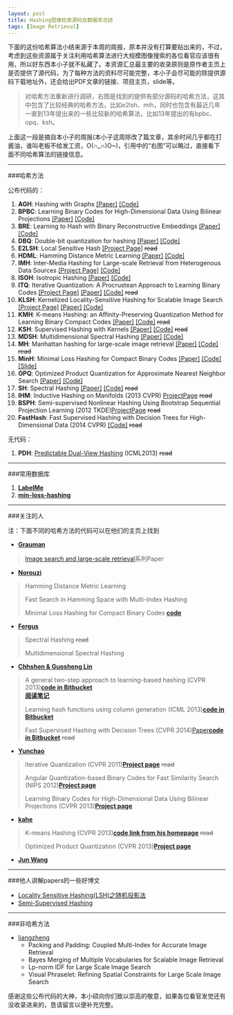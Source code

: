 ```yaml
---
layout: post
title: Hashing图像检索源码及数据库总结
tags: [Image Retrieval]
---
```


下面的这份哈希算法小结来源于本周的周报，原本并没有打算要贴出来的，不过，考虑到这些资源属于关注利用哈希算法进行大规模图像搜索的各位看官应该很有用，所以好东西本小子就不私藏了。本资源汇总最主要的收录原则是原作者主页上是否提供了源代码，为了每种方法的资料尽可能完整，本小子会尽可能的除提供源码下载地址外，还会给出PDF文章的链接、项目主页，slide等。

>对哈希方法重新进行调研，右图是找到的提供有部分源码的哈希方法，这其中包含了比较经典的哈希方法，比如e2lsh、mih，同时也包含有最近几年一直到13年提出来的一些比较新的哈希算法，比如13年提出的有bpbc、opq、ksh。

上面这一段是摘自本小子的周报(本小子这周除改了篇文章，其余时间几乎都在打酱油，谁叫老板不给发工资，O(∩_∩)O~)，引用中的“右图”可以略过，直接看下面不同哈希算法的链接信息。

---
###哈希方法

公布代码的：

1. **AGH**: Hashing with Graphs [\[Paper\]](http://machinelearning.wustl.edu/mlpapers/paper_files/ICML2011Liu_6.pdf) [\[Code\]](http://www.ee.columbia.edu/~wliu/Anchor_Graph_Hash.zip)
2. **BPBC**: Learning Binary Codes for High-Dimensional Data Using Bilinear Projections [\[Paper\]](http://www.unc.edu/~yunchao/papers/CVPR13.pdf) [\[Code\]](http://www.unc.edu/~yunchao/bpbc.htm)
3. **BRE**: Learning to Hash with Binary Reconstructive Embeddings [\[Paper\]](http://www.cse.ohio-state.edu/~kulis/pubs/bre_nips.pdf) [\[Code\]](http://www.cse.ohio-state.edu/~kulis/bre/bre.tar.gz)
4. **DBQ**: Double-bit quantization for hashing [\[Paper\]](http://cs.nju.edu.cn/lwj/paper/AAAI12_DBQ.pdf) [\[Code\]]( http://cs.nju.edu.cn/lwj/code/DBQ.rar)
5. **E2LSH**: Local Sensitive Hash [\[Project Page\]](http://www.mit.edu/~andoni/LSH/) ~~read~~
6. **HDML**: Hamming Distance Metric Learning [\[Paper\]](http://www.cs.toronto.edu/~norouzi/research/papers/hdml.pdf) [\[Code\]](https://github.com/norouzi/hdml)
7. **IMH**: Inter-Media Hashing for Large-scale Retrieval from Heterogenous Data Sources [\[Project Page\]](http://staff.itee.uq.edu.au/shenht/UQ_IMH) [\[Code\]](http://staff.itee.uq.edu.au/shenht/UQ_IMH/imh.7z)
8. **ISOH**: Isotropic Hashing [\[Paper\]](http://cs.nju.edu.cn/lwj/paper/NIPS12-IsoHash.pdf) [\[Code\]](http://cs.nju.edu.cn/lwj/code/IsoHash.zip)
9. **ITQ**: Iterative Quantization: A Procrustean Approach to Learning Binary Codes [\[Project Page\]](http://www.unc.edu/~yunchao/itq.htm) [\[Paper\]](http://www.unc.edu/~yunchao/papers/CVPR11_a.pdf) [\[Code\]](http://www.unc.edu/~yunchao/code/smallcode.zip) ~~read~~
10. **KLSH**: Kernelized Locality-Sensitive Hashing for Scalable Image Search [\[Project Page\]](http://www.cse.ohio-state.edu/~kulis/klsh/klsh.htm) [\[Paper\]](http://www.cse.ohio-state.edu/~kulis/pubs/iccv_klsh.pdf) [\[Code\]](http://www.cse.ohio-state.edu/~kulis/klsh/klsh_code.tar.gz)
11. **KMH**: K-means Hashing: an Affinity-Preserving Quantization Method for Learning Binary Compact Codes [\[Paper\]](http://131.107.65.14/en-us/um/people/kahe/publications/cvpr13kmh.pdf) [\[Code\]](http://131.107.65.14/en-us/um/people/kahe/cvpr13/matlab_KMH_release_v1.1.rar) ~~read~~
12. **KSH**: Supervised Hashing with Kernels [\[Paper\]](http://www.ee.columbia.edu/~wliu/CVPR12_ksh.pdf) [\[Code\]](http://www.ee.columbia.edu/~wliu/ksh_code.zip) ~~read~~
13. **MDSH**: Multidimensional Spectral Hashing [\[Paper\]](http://people.csail.mit.edu/torralba/publications/msh_eccv12.pdf) [\[Code\]](http://www.cs.huji.ac.il/~yweiss/export2.tar)
14. **MH**: Manhattan hashing for large-scale image retrieval [\[Paper\]](http://cs.nju.edu.cn/lwj/paper/SIGIR12_MH.pdf) [\[Code\]](http://cs.nju.edu.cn/lwj/code/MH.rar) ~~read~~
15. **MinH**: Minimal Loss Hashing for Compact Binary Codes [\[Paper\]](http://www.cs.toronto.edu/~norouzi/research/papers/min_loss_hash.pdf) [\[Code\]](http://www.cs.toronto.edu/~norouzi/research/mlh/) [\[Slide\]]( http://www.cs.toronto.edu/~norouzi/research/slides/mlh-icml.ppt) 
16. **OPQ**: Optimized Product Quantization for Approximate Nearest Neighbor Search [\[Paper\]](http://131.107.65.14/en-us/um/people/kahe/publications/cvpr13opq.pdf) [\[Code\]]( http://131.107.65.14/en-us/um/people/kahe/cvpr13/matlab_OPQ_release_v1.1.rar)
17. **SH**: Spectral Hashing [\[Paper\]](http://people.csail.mit.edu/torralba/publications/spectralhashing.pdf) [\[Code\]]( http://www.cs.huji.ac.il/~yweiss/SpectralHashing/sh.zip) ~~read~~
18. **IHM**: Inductive Hashing on Manifolds (2013 CVPR) [ProjectPage](http://cs.adelaide.edu.au/~chhshen/projects/inductive_hashing/) ~~read~~
19. **BSPH**: Semi-supervised Nonlinear Hashing Using Bootstrap Sequential Projection Learning (2012 TKDE)[ProjectPage](http://appsrv.cse.cuhk.edu.hk/~jkzhu/bnsplh/) ~~read~~
20. **FastHash**: Fast Supervised Hashing with Decision Trees for High-Dimensional Data (2014 CVPR) [\[Code\]](https://bitbucket.org/chhshen/fasthash) ~~read~~

无代码：

1. **PDH**: [Predictable Dual-View Hashing](http://www.umiacs.umd.edu/~jhchoi/paper/icml2013_pdh.pdf) (ICML2013) ~~read~~

---
###常用数据库
1. [**LabelMe**](http://www.cs.toronto.edu/~norouzi/research/mlh/data/LabelMe_gist.mat)
2. [**min-loss-hashing**](https://github.com/willard-yuan/min-loss-hashing/tree/master/matlab)

---
###关注的人

注：下面不同的哈希方法的代码可以在他们的主页上找到

- [**Grauman**](http://cs.nyu.edu/~fergus/pmwiki/pmwiki.php?n=PmWiki.Publications)
>[Image search and large-scale retrieval](http://www.cs.utexas.edu/~grauman/research/pubs-by-topic.html#Fast_similarity_search_and_image)系列Paper   

- [**Norouzi**](http://www.cs.toronto.edu/~norouzi/)
>Hamming Distance Metric Learning
>
>Fast Search in Hamming Space with Multi-Index Hashing
>
>Minimal Loss Hashing for Compact Binary Codes [**code**](http://www.cs.toronto.edu/~norouzi/research/mlh/)

- [**Fergus**](http://cs.nyu.edu/~fergus/pmwiki/pmwiki.php?n=PmWiki.Publications)
>Spectral Hashing ~~read~~
>
>Multidimensional Spectral Hashing

- [**Chhshen & Guosheng Lin**](http://cs.adelaide.edu.au/~chhshen/notes.html)
>A general two-step approach to learning-based hashing (CVPR 2013)[**code in Bitbucket**](https://bitbucket.org/guosheng/two-step-hashing)</br>
>[**阅读笔记**](http://www.dreamingo.com:9999/blog/General%20Two%20Step%20Approach%20to%20Learning%20Ba)
>
>Learning hash functions using column generation (ICML 2013)[**code in Bitbucket**](https://bitbucket.org/guosheng/column-generation-hashing)
>
>Fast Supervised Hashing with Decision Trees (CVPR 2014)[Paper](http://arxiv.org/pdf/1404.1561v1.pdf)[**code in Bitbucket**](https://bitbucket.org/chhshen/fasthash/) ~~read~~

- [**Yunchao**](http://www.unc.edu/~yunchao/)
>Iterative Quantization (CVPR 2011)[**Project page**](http://www.unc.edu/~yunchao/itq.htm) ~~read~~
>
>Angular Quantization-based Binary Codes for Fast Similarity Search (NIPS 2012)[**Project page**](http://www.unc.edu/~yunchao/aqbc.htm)
>
>Learning Binary Codes for High-Dimensional Data Using Bilinear Projections (CVPR 2013)[**Project page**](http://www.unc.edu/~yunchao/bpbc.htm)

- [**kahe**](http://research.microsoft.com/en-us/um/people/kahe/)
>K-means Hashing (CVPR 2013)[**code link from his homepage**](http://research.microsoft.com/en-us/um/people/kahe/cvpr13/matlab_KMH_release_v1.1.rar) ~~read~~
>
>Optimized Product Quantization (CVPR 2013)[**Project page**](http://research.microsoft.com/en-us/um/people/kahe/cvpr13/index.html)

- [**Jun Wang**](http://www.ee.columbia.edu/~jwang/)

---
###他人讲解papers的一些好博文
- [Locality Sensitive Hashing(LSH)之随机投影法](http://www.strongczq.com/2012/04/locality-sensitive-hashinglsh%E4%B9%8B%E9%9A%8F%E6%9C%BA%E6%8A%95%E5%BD%B1%E6%B3%95.html)
- [Semi-Supervised Hashing](http://www.dreamingo.com:9999/blog/Semi-Supervised_Hashing)

---

###非哈希方法

- [liangzheng](http://www.liangzheng.org/Publication.html)
	- Packing and Padding: Coupled Multi-Index for Accurate Image Retrieval
	- Bayes Merging of Multiple Vocabularies for Scalable Image Retrieval
	- Lp-norm IDF for Large Scale Image Search
	- Visual Phraselet: Refining Spatial Constraints for Large Scale Image Search

感谢这些公布代码的大神，本小硕向你们致以崇高的敬意，如果各位看官发觉还有没收录进来的，恳请留言以便补充完整。
